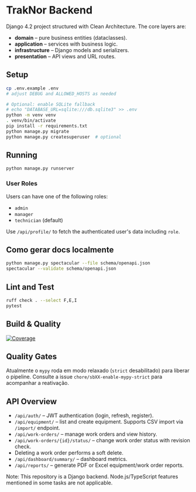 # TrakNor Backend

Django 4.2 project structured with Clean Architecture. The core layers are:

- **domain** – pure business entities (dataclasses).
- **application** – services with business logic.
- **infrastructure** – Django models and serializers.
- **presentation** – API views and URL routes.

## Setup

```bash
cp .env.example .env
# adjust DEBUG and ALLOWED_HOSTS as needed

# Optional: enable SQLite fallback
# echo "DATABASE_URL=sqlite:///db.sqlite3" >> .env
python -m venv venv
. venv/bin/activate
pip install -r requirements.txt
python manage.py migrate
python manage.py createsuperuser  # optional
```

## Running

```bash
python manage.py runserver
```

### User Roles

Users can have one of the following roles:

- `admin`
- `manager`
- `technician` (default)

Use `/api/profile/` to fetch the authenticated user's data including `role`.

## Como gerar docs localmente

```bash
python manage.py spectacular --file schema/openapi.json
spectacular --validate schema/openapi.json
```

## Lint and Test

```bash
ruff check . --select F,E,I
pytest
```

## Build & Quality

[![Coverage](https://img.shields.io/codecov/c/github/ClimaTrak/TrakNor-Backend?label=coverage)](https://codecov.io/gh/ClimaTrak/TrakNor-Backend)
## Quality Gates

Atualmente o `mypy` roda em modo relaxado (`strict` desabilitado) para liberar o pipeline. Consulte a issue `chore/sbXX-enable-mypy-strict` para acompanhar a reativação.


## API Overview

- `/api/auth/` – JWT authentication (login, refresh, register).
- `/api/equipment/` – list and create equipment. Supports CSV import via `/import/` endpoint.
- `/api/work-orders/` – manage work orders and view history.
- `/api/work-orders/{id}/status/` – change work order status with revision check.
- Deleting a work order performs a soft delete.
- `/api/dashboard/summary/` – dashboard metrics.
- `/api/reports/` – generate PDF or Excel equipment/work order reports.

Note: This repository is a Django backend. Node.js/TypeScript features mentioned in some tasks are not applicable.
